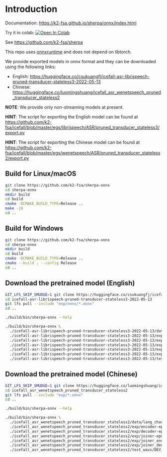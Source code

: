 # Introduction

Documentation: <https://k2-fsa.github.io/sherpa/onnx/index.html>

Try it in colab:
[![Open In Colab](https://colab.research.google.com/assets/colab-badge.svg)](https://colab.research.google.com/drive/1tmQbdlYeTl_klmtaGiUb7a7ZPz-AkBSH?usp=sharing)

See <https://github.com/k2-fsa/sherpa>

This repo uses [onnxruntime](https://github.com/microsoft/onnxruntime) and
does not depend on libtorch.

We provide exported models in onnx format and they can be downloaded using
the following links:

- English: <https://huggingface.co/csukuangfj/icefall-asr-librispeech-pruned-transducer-stateless3-2022-05-13>
- Chinese: <https://huggingface.co/luomingshuang/icefall_asr_wenetspeech_pruned_transducer_stateless2>

**NOTE**: We provide only non-streaming models at present.


**HINT**: The script for exporting the English model can be found at
<https://github.com/k2-fsa/icefall/blob/master/egs/librispeech/ASR/pruned_transducer_stateless3/export.py>

**HINT**: The script for exporting the Chinese model can be found at
<https://github.com/k2-fsa/icefall/blob/master/egs/wenetspeech/ASR/pruned_transducer_stateless2/export.py>

## Build for Linux/macOS

```bash
git clone https://github.com/k2-fsa/sherpa-onnx
cd sherpa-onnx
mkdir build
cd build
cmake -DCMAKE_BUILD_TYPE=Release ..
make -j6
cd ..
```

## Build for Windows

```bash
git clone https://github.com/k2-fsa/sherpa-onnx
cd sherpa-onnx
mkdir build
cd build
cmake -DCMAKE_BUILD_TYPE=Release ..
cmake --build . --config Release
cd ..
```

## Download the pretrained model (English)

```bash
GIT_LFS_SKIP_SMUDGE=1 git clone https://huggingface.co/csukuangfj/icefall-asr-librispeech-pruned-transducer-stateless3-2022-05-13
cd icefall-asr-librispeech-pruned-transducer-stateless3-2022-05-13
git lfs pull --include "exp/onnx/*.onnx"
cd ..

./build/bin/sherpa-onnx --help

./build/bin/sherpa-onnx \
  ./icefall-asr-librispeech-pruned-transducer-stateless3-2022-05-13/data/lang_bpe_500/tokens.txt \
  ./icefall-asr-librispeech-pruned-transducer-stateless3-2022-05-13/exp/onnx/encoder.onnx \
  ./icefall-asr-librispeech-pruned-transducer-stateless3-2022-05-13/exp/onnx/decoder.onnx \
  ./icefall-asr-librispeech-pruned-transducer-stateless3-2022-05-13/exp/onnx/joiner.onnx \
  ./icefall-asr-librispeech-pruned-transducer-stateless3-2022-05-13/exp/onnx/joiner_encoder_proj.onnx \
  ./icefall-asr-librispeech-pruned-transducer-stateless3-2022-05-13/exp/onnx/joiner_decoder_proj.onnx \
  ./icefall-asr-librispeech-pruned-transducer-stateless3-2022-05-13/test_wavs/1089-134686-0001.wav
```

## Download the pretrained model (Chinese)

```bash
GIT_LFS_SKIP_SMUDGE=1 git clone https://huggingface.co/luomingshuang/icefall_asr_wenetspeech_pruned_transducer_stateless2
cd icefall_asr_wenetspeech_pruned_transducer_stateless2
git lfs pull --include "exp/*.onnx"
cd ..

./build/bin/sherpa-onnx --help

./build/bin/sherpa-onnx \
  ./icefall_asr_wenetspeech_pruned_transducer_stateless2/data/lang_char/tokens.txt \
  ./icefall_asr_wenetspeech_pruned_transducer_stateless2/exp/encoder-epoch-10-avg-2.onnx \
  ./icefall_asr_wenetspeech_pruned_transducer_stateless2/exp/decoder-epoch-10-avg-2.onnx \
  ./icefall_asr_wenetspeech_pruned_transducer_stateless2/exp/joiner-epoch-10-avg-2.onnx \
  ./icefall_asr_wenetspeech_pruned_transducer_stateless2/exp/joiner_encoder_proj-epoch-10-avg-2.onnx \
  ./icefall_asr_wenetspeech_pruned_transducer_stateless2/exp/joiner_decoder_proj-epoch-10-avg-2.onnx \
  ./icefall_asr_wenetspeech_pruned_transducer_stateless2/test_wavs/DEV_T0000000000.wav
```
